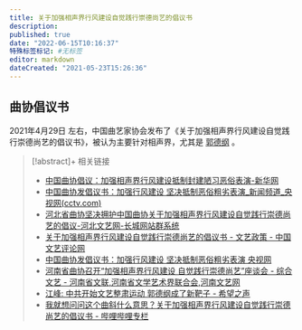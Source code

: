 ```yaml
---
title: 关于加强相声界行风建设自觉践行崇德尚艺的倡议书
description:
published: true
date: "2022-06-15T10:16:37"
特殊标签标记: #无标签
editor: markdown
dateCreated: "2021-05-23T15:26:36"
---
```


## 曲协倡议书

2021年4月29日 左右，中国曲艺家协会发布了《关于加强相声界行风建设自觉践行崇德尚艺的倡议书》，被认为主要针对相声界，尤其是 [郭德纲](/people/郭德纲.md) 。

> [!abstract]+ 相关链接
>
> +   [中国曲协倡议：加强相声界行风建设抵制封建陋习恶俗表演-新华网](https://web.archive.org/web/20210520053318/http://www.xinhuanet.com/culture/2021-04/30/c_1127394178.htm)
> +   [中国曲协发倡议书：加强行风建设 坚决抵制恶俗粗劣表演_新闻频道_央视网(cctv.com)](https://web.archive.org/web/20210522033923/https://news.cctv.com/2021/04/29/ARTI4CCtbG0oSbEaZVXjf8ri210429.shtml)
> +   [河北省曲协坚决拥护中国曲协关于加强相声界行风建设自觉践行崇德尚艺的倡议-河北文艺网-长城网站群系统](https://web.archive.org/web/20210522021735/http://wenyi.hebei.com.cn/system/2021/05/11/030092976.shtml)
> +   [关于加强相声界行风建设自觉践行崇德尚艺的倡议书 - 文艺政策 - 中国文艺评论网](https://web.archive.org/web/20210522021820/http://www.zgwypl.com/show-133-47591-1.html)
> +   [中国曲协发倡议书：加强行风建设 坚决抵制恶俗粗劣表演 央视网](https://web.archive.org/web/20210522033923/https://news.cctv.com/2021/04/29/ARTI4CCtbG0oSbEaZVXjf8ri210429.shtml)
> +   [河南省曲协召开“加强相声界行风建设 自觉践行崇德尚艺”座谈会 - 综合文艺 - 河南省文联,河南省文学艺术界联合会,河南文艺网](https://web.archive.org/web/20210522022004/http://www.hnwy.org.cn/index.php?m=content&c=index&a=show&catid=23&id=1512)
> +   [江峰: 中共开始文艺整肃运动 郭德纲成了新靶子 - 希望之声](https://web.archive.org/web/20210513233514/https://www.soundofhope.org/post/505139)
> +   [我就想问问这个曲斜什么意思？关于加强相声界行风建设自觉践行崇德尚艺的倡议书 - 哔哩哔哩专栏](https://archive.is/5rVDu "https://www.bilibili.com/read/cv11086549/")
